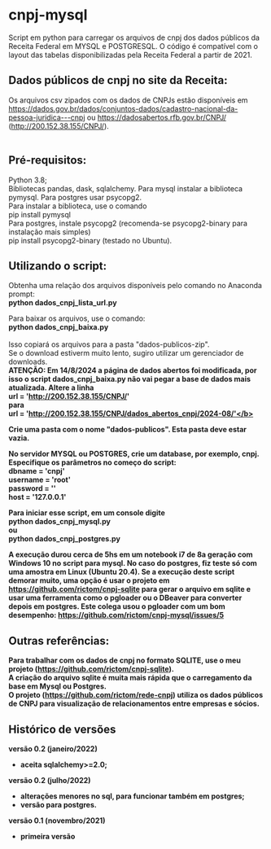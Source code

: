 # cnpj-mysql
Script em python para carregar os arquivos de cnpj dos dados públicos da Receita Federal em MYSQL e POSTGRESQL. O código é compatível com o layout das tabelas disponibilizadas pela Receita Federal a partir de 2021.

## Dados públicos de cnpj no site da Receita:
Os arquivos csv zipados com os dados de CNPJs estão disponíveis em https://dados.gov.br/dados/conjuntos-dados/cadastro-nacional-da-pessoa-juridica---cnpj ou https://dadosabertos.rfb.gov.br/CNPJ/ (http://200.152.38.155/CNPJ/).<br><br>


## Pré-requisitos:
Python 3.8;<br>
Bibliotecas pandas, dask, sqlalchemy. Para mysql instalar a biblioteca pymysql. Para postgres usar psycopg2.<br>
Para instalar a biblioteca, use o comando<br>
pip install pymysql<br>
Para postgres, instale psycopg2 (recomenda-se psycopg2-binary para instalação mais simples)<br>
pip install psycopg2-binary (testado no Ubuntu).<br>

## Utilizando o script:
Obtenha uma relação dos arquivos disponíveis pelo comando no Anaconda prompt:<br>
<b>python dados_cnpj_lista_url.py</b><br>

Para baixar os arquivos, use o comando:<br>
<b>python dados_cnpj_baixa.py</b><br><br>
Isso copiará os arquivos para a pasta "dados-publicos-zip".<br>
Se o download estiverm muito lento, sugiro utilizar um gerenciador de downloads.<br>
<b>ATENÇÃO: Em 14/8/2024 a página de dados abertos foi modificada, por isso o script dados_cnpj_baixa.py não vai pegar a base de dados mais atualizada. Altere a linha<br>
url = 'http://200.152.38.155/CNPJ/' <br>para <br>url = 'http://200.152.38.155/CNPJ/dados_abertos_cnpj/2024-08/'</b><br>


Crie uma pasta com o nome "dados-publicos". Esta pasta deve estar vazia.<br>

No servidor MYSQL ou POSTGRES, crie um database, por exemplo, cnpj.<br>
Especifique os parâmetros no começo do script:<br>
dbname = 'cnpj'<br>
username = 'root'<br>
password = ''<br>
host = '127.0.0.1'<br>

Para iniciar esse script, em um console digite<br>
python dados_cnpj_mysql.py<br>
ou<br>
python dados_cnpj_postgres.py<br>

A execução durou cerca de 5hs em um notebook i7 de 8a geração com Windows 10 no script para mysql.
No caso do postgres, fiz teste só com uma amostra em Linux (Ubuntu 20.4).
Se a execução deste script demorar muito, uma opção é usar o projeto em https://github.com/rictom/cnpj-sqlite para gerar o arquivo em sqlite e usar uma ferramenta como o pgloader ou o DBeaver para converter depois em postgres.
Este colega usou o pgloader com um bom desempenho: https://github.com/rictom/cnpj-mysql/issues/5

## Outras referências:

Para trabalhar com os dados de cnpj no formato SQLITE, use o meu projeto (https://github.com/rictom/cnpj-sqlite).<br>
A criação do arquivo sqlite é muita mais rápida que o carregamento da base em Mysql ou Postgres.<br>
O projeto (https://github.com/rictom/rede-cnpj) utiliza os dados públicos de CNPJ para visualização de relacionamentos entre empresas e sócios.<br>

## Histórico de versões
versão 0.2 (janeiro/2022)
- aceita sqlalchemy>=2.0;
  
versão 0.2 (julho/2022)
- alterações menores no sql, para funcionar também em postgres;
- versão para postgres.

versão 0.1 (novembro/2021)
- primeira versão
